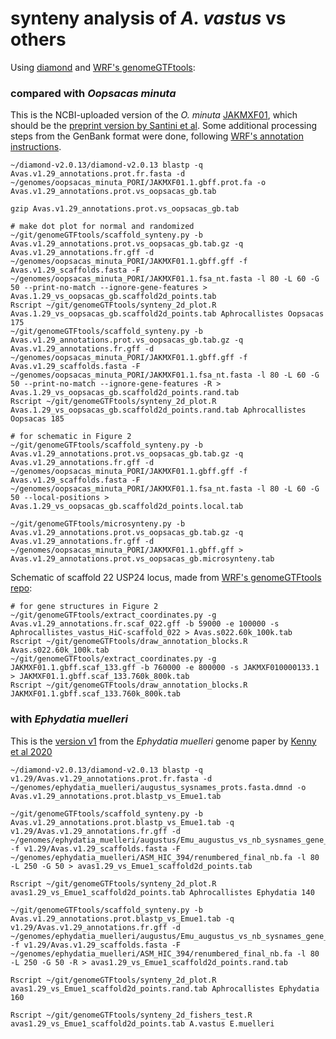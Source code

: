 # synteny analysis of *A. vastus* vs others #

Using [diamond](https://github.com/bbuchfink/diamond) and [WRF's genomeGTFtools](https://github.com/wrf/genomeGTFtools):

### compared with *Oopsacas minuta* ###
This is the NCBI-uploaded version of the *O. minuta* [JAKMXF01](https://www.ncbi.nlm.nih.gov/Traces/wgs/JAKMXF01), which should be the [preprint version by Santini et al](https://www.biorxiv.org/content/10.1101/2022.07.26.501511v1.full). Some additional processing steps from the GenBank format were done, following [WRF's annotation instructions](https://bitbucket.org/wrf/genome-reannotations/src/master/jbrowse-tracks/oopsacas/).

```
~/diamond-v2.0.13/diamond-v2.0.13 blastp -q Avas.v1.29_annotations.prot.fr.fasta -d ~/genomes/oopsacas_minuta_PORI/JAKMXF01.1.gbff.prot.fa -o Avas.v1.29_annotations.prot.vs_oopsacas_gb.tab

gzip Avas.v1.29_annotations.prot.vs_oopsacas_gb.tab

# make dot plot for normal and randomized
~/git/genomeGTFtools/scaffold_synteny.py -b Avas.v1.29_annotations.prot.vs_oopsacas_gb.tab.gz -q Avas.v1.29_annotations.fr.gff -d ~/genomes/oopsacas_minuta_PORI/JAKMXF01.1.gbff.gff -f Avas.v1.29_scaffolds.fasta -F ~/genomes/oopsacas_minuta_PORI/JAKMXF01.1.fsa_nt.fasta -l 80 -L 60 -G 50 --print-no-match --ignore-gene-features > Avas.1.29_vs_oopsacas_gb.scaffold2d_points.tab
Rscript ~/git/genomeGTFtools/synteny_2d_plot.R Avas.1.29_vs_oopsacas_gb.scaffold2d_points.tab Aphrocallistes Oopsacas 175
~/git/genomeGTFtools/scaffold_synteny.py -b Avas.v1.29_annotations.prot.vs_oopsacas_gb.tab.gz -q Avas.v1.29_annotations.fr.gff -d ~/genomes/oopsacas_minuta_PORI/JAKMXF01.1.gbff.gff -f Avas.v1.29_scaffolds.fasta -F ~/genomes/oopsacas_minuta_PORI/JAKMXF01.1.fsa_nt.fasta -l 80 -L 60 -G 50 --print-no-match --ignore-gene-features -R > Avas.1.29_vs_oopsacas_gb.scaffold2d_points.rand.tab
Rscript ~/git/genomeGTFtools/synteny_2d_plot.R Avas.1.29_vs_oopsacas_gb.scaffold2d_points.rand.tab Aphrocallistes Oopsacas 185

# for schematic in Figure 2
~/git/genomeGTFtools/scaffold_synteny.py -b Avas.v1.29_annotations.prot.vs_oopsacas_gb.tab.gz -q Avas.v1.29_annotations.fr.gff -d ~/genomes/oopsacas_minuta_PORI/JAKMXF01.1.gbff.gff -f Avas.v1.29_scaffolds.fasta -F ~/genomes/oopsacas_minuta_PORI/JAKMXF01.1.fsa_nt.fasta -l 80 -L 60 -G 50 --local-positions > Avas.1.29_vs_oopsacas_gb.scaffold2d_points.local.tab

~/git/genomeGTFtools/microsynteny.py -b Avas.v1.29_annotations.prot.vs_oopsacas_gb.tab.gz -q Avas.v1.29_annotations.fr.gff -d ~/genomes/oopsacas_minuta_PORI/JAKMXF01.1.gbff.gff > Avas.v1.29_annotations.prot.vs_oopsacas_gb.microsynteny.tab
```

Schematic of scaffold 22 USP24 locus, made from [WRF's genomeGTFtools repo](https://github.com/wrf/genomeGTFtools):

```
# for gene structures in Figure 2
~/git/genomeGTFtools/extract_coordinates.py -g Avas.v1.29_annotations.fr.scaf_022.gff -b 59000 -e 100000 -s Aphrocallistes_vastus_HiC-scaffold_022 > Avas.s022.60k_100k.tab
Rscript ~/git/genomeGTFtools/draw_annotation_blocks.R Avas.s022.60k_100k.tab
~/git/genomeGTFtools/extract_coordinates.py -g JAKMXF01.1.gbff.scaf_133.gff -b 760000 -e 800000 -s JAKMXF010000133.1 > JAKMXF01.1.gbff.scaf_133.760k_800k.tab
Rscript ~/git/genomeGTFtools/draw_annotation_blocks.R JAKMXF01.1.gbff.scaf_133.760k_800k.tab

```

### with *Ephydatia muelleri* ###
This is the [version v1](https://spaces.facsci.ualberta.ca/ephybase/) from the *Ephydatia muelleri* genome paper by [Kenny et al 2020](https://doi.org/10.1038/s41467-020-17397-w)

```
~/diamond-v2.0.13/diamond-v2.0.13 blastp -q v1.29/Avas.v1.29_annotations.prot.fr.fasta -d ~/genomes/ephydatia_muelleri/augustus_sysnames_prots.fasta.dmnd -o Avas.v1.29_annotations.prot.blastp_vs_Emue1.tab

~/git/genomeGTFtools/scaffold_synteny.py -b Avas.v1.29_annotations.prot.blastp_vs_Emue1.tab -q v1.29/Avas.v1.29_annotations.fr.gff -d ~/genomes/ephydatia_muelleri/augustus/Emu_augustus_vs_nb_sysnames_gene_only.gff -f v1.29/Avas.v1.29_scaffolds.fasta -F ~/genomes/ephydatia_muelleri/ASM_HIC_394/renumbered_final_nb.fa -l 80 -L 250 -G 50 > avas1.29_vs_Emue1_scaffold2d_points.tab

Rscript ~/git/genomeGTFtools/synteny_2d_plot.R avas1.29_vs_Emue1_scaffold2d_points.tab Aphrocallistes Ephydatia 140

~/git/genomeGTFtools/scaffold_synteny.py -b Avas.v1.29_annotations.prot.blastp_vs_Emue1.tab -q v1.29/Avas.v1.29_annotations.fr.gff -d ~/genomes/ephydatia_muelleri/augustus/Emu_augustus_vs_nb_sysnames_gene_only.gff -f v1.29/Avas.v1.29_scaffolds.fasta -F ~/genomes/ephydatia_muelleri/ASM_HIC_394/renumbered_final_nb.fa -l 80 -L 250 -G 50 -R > avas1.29_vs_Emue1_scaffold2d_points.rand.tab

Rscript ~/git/genomeGTFtools/synteny_2d_plot.R avas1.29_vs_Emue1_scaffold2d_points.rand.tab Aphrocallistes Ephydatia 160

Rscript ~/git/genomeGTFtools/synteny_2d_fishers_test.R avas1.29_vs_Emue1_scaffold2d_points.tab A.vastus E.muelleri

```

